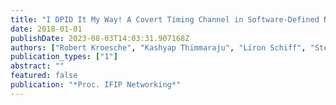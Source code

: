 ```yaml
---
title: "I DPID It My Way! A Covert Timing Channel in Software-Defined Networks"
date: 2018-01-01
publishDate: 2023-08-03T14:03:31.907168Z
authors: ["Robert Kroesche", "Kashyap Thimmaraju", "Liron Schiff", "Stefan Schmid"]
publication_types: ["1"]
abstract: ""
featured: false
publication: "*Proc. IFIP Networking*"
---
```


